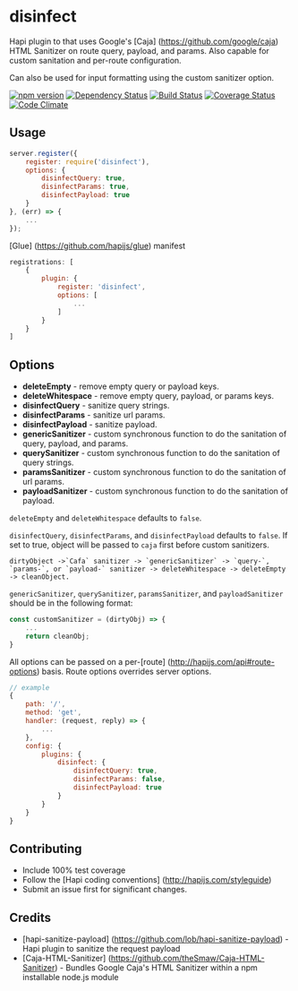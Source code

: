 # disinfect
Hapi plugin to that uses Google's [Caja] (https://github.com/google/caja) HTML Sanitizer on route query, payload, and params. 
Also capable for custom sanitation and per-route configuration.

Can also be used for input formatting using the custom sanitizer option.

[![npm version](https://badge.fury.io/js/disinfect.svg)](https://badge.fury.io/js/disinfect)
[![Dependency Status](https://david-dm.org/genediazjr/disinfect.svg)](https://david-dm.org/genediazjr/disinfect)
[![Build Status](https://travis-ci.org/genediazjr/disinfect.svg?branch=master)](https://travis-ci.org/genediazjr/disinfect)
[![Coverage Status](https://coveralls.io/repos/github/genediazjr/disinfect/badge.svg?branch=master)](https://coveralls.io/github/genediazjr/disinfect?branch=master)
[![Code Climate](https://codeclimate.com/github/genediazjr/disinfect/badges/gpa.svg)](https://codeclimate.com/github/genediazjr/disinfect)

## Usage

```js
server.register({
    register: require('disinfect'),
    options: {
        disinfectQuery: true,
        disinfectParams: true,
        disinfectPayload: true
    }
}, (err) => {
    ...
});
```
[Glue] (https://github.com/hapijs/glue) manifest
```js
registrations: [
    {
        plugin: {
            register: 'disinfect',
            options: [
                ... 
            ]
        }
    }
]
```

## Options

* **deleteEmpty** - remove empty query or payload keys.
* **deleteWhitespace** - remove empty query, payload, or params keys.
* **disinfectQuery** - sanitize query strings.
* **disinfectParams** - sanitize url params.
* **disinfectPayload** - sanitize payload.
* **genericSanitizer** - custom synchronous function to do the sanitation of query, payload, and params. 
* **querySanitizer** - custom synchronous function to do the sanitation of query strings.
* **paramsSanitizer** - custom synchronous function to do the sanitation of url params.
* **payloadSanitizer** - custom synchronous function to do the sanitation of payload.

`deleteEmpty` and `deleteWhitespace` defaults to `false`.

`disinfectQuery`, `disinfectParams`, and `disinfectPayload` defaults to `false`. If set to true, object will be passed to `caja` first before custom sanitizers.

```
dirtyObject ->`Cafa` sanitizer -> `genericSanitizer` -> `query-`, `params-`, or `payload-` sanitizer -> deleteWhitespace -> deleteEmpty -> cleanObject.
```

`genericSanitizer`, `querySanitizer`, `paramsSanitizer`, and `payloadSanitizer` should be in the following format:

```js
const customSanitizer = (dirtyObj) => {
    ...
    return cleanObj;
}
```

All options can be passed on a per-[route] (http://hapijs.com/api#route-options) basis. Route options overrides server options.

```js
// example
{
    path: '/',
    method: 'get',
    handler: (request, reply) => {
        ...
    },
    config: {
        plugins: {
            disinfect: { 
                disinfectQuery: true,
                disinfectParams: false,
                disinfectPayload: true
            } 
        } 
    }
}
```

## Contributing
* Include 100% test coverage
* Follow the [Hapi coding conventions] (http://hapijs.com/styleguide)
* Submit an issue first for significant changes.

## Credits
* [hapi-sanitize-payload] (https://github.com/lob/hapi-sanitize-payload) - Hapi plugin to sanitize the request payload
* [Caja-HTML-Sanitizer] (https://github.com/theSmaw/Caja-HTML-Sanitizer) - Bundles Google Caja's HTML Sanitizer within a npm installable node.js module
